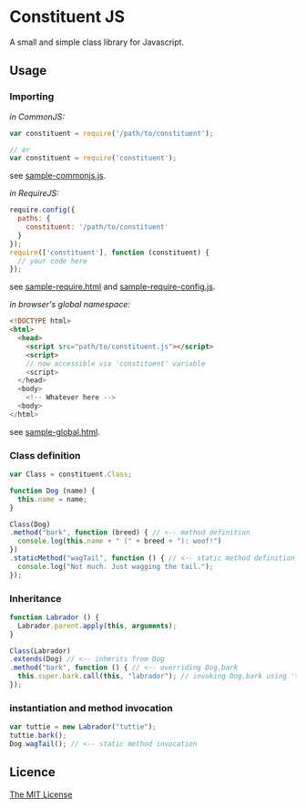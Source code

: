# Constituent JS
A small and simple class library for Javascript.

## Usage

### Importing

*in CommonJS:*
```javascript
var constituent = require('/path/to/constituent');

// or
var constituent = require('constituent');
```

see [sample-commonjs.js](sample/sample-commonjs.js).

*in RequireJS:*
```javascript
require.config({
  paths: {
    constituent: '/path/to/constituent'
  }
});
require(['constituent'], function (constituent) {
  // your code here
});
```

see [sample-require.html](sample/sample-require.html) and [sample-require-config.js](sample/sample-require-config.js).

*in browser's global namespace:*
```html
<!DOCTYPE html>
<html>
  <head>
    <script src="path/to/constituent.js"></script>
    <script>
    // now accessible via 'constituent' variable
    <script>
  </head>
  <body>
    <!-- Whatever here -->
  <body>
</html>
```

see [sample-global.html](sample/sample-global.html).

### Class definition
```javascript
var Class = constituent.Class;

function Dog (name) {
  this.name = name;
}

Class(Dog)
.method("bark", function (breed) { // <-- method definition
  console.log(this.name + " (" + breed + "): woof!")
})
.staticMethod("wagTail", function () { // <-- static method definition
  console.log("Not much. Just wagging the tail.");
});
```

### Inheritance
```javascript
function Labrador () {
  Labrador.parent.apply(this, arguments);
}

Class(Labrador)
.extends(Dog) // <-- inherits from Dog
.method("bark", function () { // <-- overriding Dog.bark
  this.super.bark.call(this, "labrador"); // invoking Dog.bark using 'this' as context
});
```

### instantiation and method invocation
```javascript
var tuttie = new Labrador("tuttie");
tuttie.bark();
Dog.wagTail(); // <-- static method invocation
```

## Licence
[The MIT License](LICENSE)
